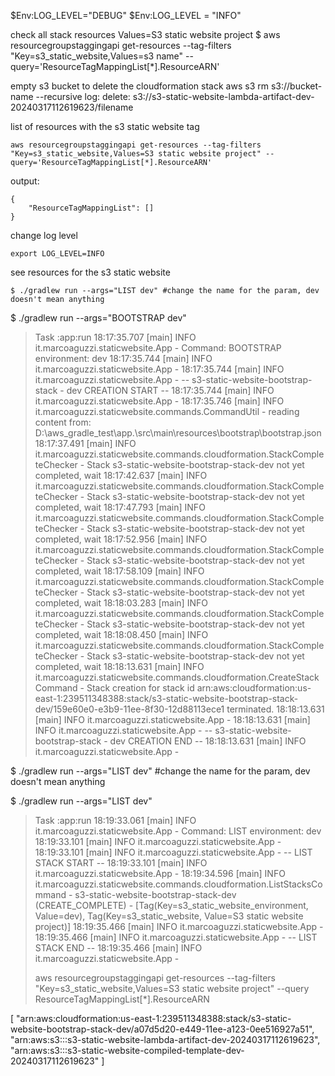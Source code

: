 $Env:LOG_LEVEL="DEBUG"
$Env:LOG_LEVEL = "INFO"

check all stack resources
Values=S3 static website project
$ aws resourcegroupstaggingapi get-resources --tag-filters "Key=s3_static_website,Values=s3 name" --query='ResourceTagMappingList[*].ResourceARN'

empty s3 bucket to delete the cloudformation stack
aws s3 rm s3://bucket-name --recursive
log:
delete: s3://s3-static-website-lambda-artifact-dev-20240317112619623/filename

list of resources with the s3 static website tag
```
aws resourcegroupstaggingapi get-resources --tag-filters "Key=s3_static_website,Values=S3 static website project" --query='ResourceTagMappingList[*].ResourceARN'
```
output: 
```
{   
    "ResourceTagMappingList": []
}
```
change log level
```
export LOG_LEVEL=INFO
```
see resources for the s3 static website
```
$ ./gradlew run --args="LIST dev" #change the name for the param, dev doesn't mean anything
```
$ ./gradlew run --args="BOOTSTRAP dev"

> Task :app:run
18:17:35.707 [main] INFO  it.marcoaguzzi.staticwebsite.App - Command: BOOTSTRAP environment: dev
18:17:35.744 [main] INFO  it.marcoaguzzi.staticwebsite.App -
18:17:35.744 [main] INFO  it.marcoaguzzi.staticwebsite.App -  -- s3-static-website-bootstrap-stack - dev CREATION START --
18:17:35.744 [main] INFO  it.marcoaguzzi.staticwebsite.App -
18:17:35.746 [main] INFO  it.marcoaguzzi.staticwebsite.commands.CommandUtil - reading content from: D:\aws_gradle_test\app\.\src\main\resources\bootstrap\bootstrap.json
18:17:37.491 [main] INFO  it.marcoaguzzi.staticwebsite.commands.cloudformation.StackCompleteChecker - Stack s3-static-website-bootstrap-stack-dev not yet completed, wait
18:17:42.637 [main] INFO  it.marcoaguzzi.staticwebsite.commands.cloudformation.StackCompleteChecker - Stack s3-static-website-bootstrap-stack-dev not yet completed, wait
18:17:47.793 [main] INFO  it.marcoaguzzi.staticwebsite.commands.cloudformation.StackCompleteChecker - Stack s3-static-website-bootstrap-stack-dev not yet completed, wait
18:17:52.956 [main] INFO  it.marcoaguzzi.staticwebsite.commands.cloudformation.StackCompleteChecker - Stack s3-static-website-bootstrap-stack-dev not yet completed, wait
18:17:58.109 [main] INFO  it.marcoaguzzi.staticwebsite.commands.cloudformation.StackCompleteChecker - Stack s3-static-website-bootstrap-stack-dev not yet completed, wait
18:18:03.283 [main] INFO  it.marcoaguzzi.staticwebsite.commands.cloudformation.StackCompleteChecker - Stack s3-static-website-bootstrap-stack-dev not yet completed, wait
18:18:08.450 [main] INFO  it.marcoaguzzi.staticwebsite.commands.cloudformation.StackCompleteChecker - Stack s3-static-website-bootstrap-stack-dev not yet completed, wait
18:18:13.631 [main] INFO  it.marcoaguzzi.staticwebsite.commands.cloudformation.CreateStackCommand - Stack creation for stack id arn:aws:cloudformation:us-east-1:239511348388:stack/s3-static-website-bootstrap-stack-dev/159e60e0-e3b9-11ee-8f30-12d88113ece1 terminated.
18:18:13.631 [main] INFO  it.marcoaguzzi.staticwebsite.App -
18:18:13.631 [main] INFO  it.marcoaguzzi.staticwebsite.App -  -- s3-static-website-bootstrap-stack - dev CREATION END --
18:18:13.631 [main] INFO  it.marcoaguzzi.staticwebsite.App -

$ ./gradlew run --args="LIST dev" #change the name for the param, dev doesn't mean anything

$ ./gradlew run --args="LIST dev"                                                                                                                                                                             

> Task :app:run
18:19:33.061 [main] INFO  it.marcoaguzzi.staticwebsite.App - Command: LIST environment: dev
18:19:33.101 [main] INFO  it.marcoaguzzi.staticwebsite.App -
18:19:33.101 [main] INFO  it.marcoaguzzi.staticwebsite.App -  -- LIST STACK START --
18:19:33.101 [main] INFO  it.marcoaguzzi.staticwebsite.App -
18:19:34.596 [main] INFO  it.marcoaguzzi.staticwebsite.commands.cloudformation.ListStacksCommand - s3-static-website-bootstrap-stack-dev (CREATE_COMPLETE) - [Tag(Key=s3_static_website_environment, Value=dev), Tag(Key=s3_static_website, Value=S3 static website project)]
18:19:35.466 [main] INFO  it.marcoaguzzi.staticwebsite.App -
18:19:35.466 [main] INFO  it.marcoaguzzi.staticwebsite.App -  -- LIST STACK END --
18:19:35.466 [main] INFO  it.marcoaguzzi.staticwebsite.App -
>
> 
> aws resourcegroupstaggingapi get-resources --tag-filters "Key=s3_static_website,Values=S3 static website project" --query ResourceTagMappingList[*].ResourceARN

[
    "arn:aws:cloudformation:us-east-1:239511348388:stack/s3-static-website-bootstrap-stack-dev/a07d5d20-e449-11ee-a123-0ee516927a51",
    "arn:aws:s3:::s3-static-website-lambda-artifact-dev-20240317112619623",
    "arn:aws:s3:::s3-static-website-compiled-template-dev-20240317112619623"
]